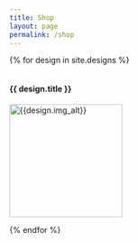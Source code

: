 ```yaml
---
title: Shop
layout: page
permalink: /shop
---
```


{% for design in site.designs %}
<div class="column">
            <h4>{{ design.title }}</h4>
            <p><img src="{{design.product_image}}" alt="{{design.img_alt}}" width="200" height="200"> </p>
</div>
{% endfor %}